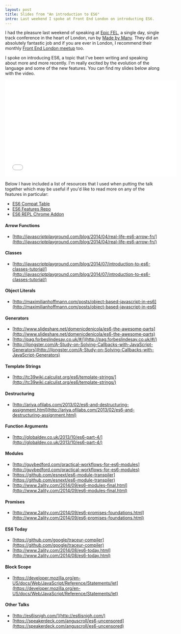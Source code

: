 ```yaml
---
layout: post
title: Slides from "An introduction to ES6"
intro: Last weekend I spoke at Front End London on introducting ES6.
---
```


I had the pleasure last weekend of speaking at [Epic FEL](http://epic.frontendlondon.co.uk/), a single day, single track conference in the heart of London, run by [Made by Many](http://madebymany.com/). They did an absolutely fantastic job and if you are ever in London, I recommend their monthly [Front End London meetup](http://www.frontendlondon.co.uk/) too.

I spoke on introducing ES6, a topic that I've been writing and speaking about more and more recently. I'm really excited by the evolution of the language and some of the new features. You can find my slides below along with the video.


<script async class="speakerdeck-embed" data-id="3cffd6802e29013233bc1ac45923d988" data-ratio="1.33333333333333" src="//speakerdeck.com/assets/embed.js"></script>

<iframe width="560" height="315" src="//www.youtube.com/embed/mPq5S27qWW8" frameborder="0" allowfullscreen></iframe>

Below I have included a list of resources that I used when putting the talk together which may be useful if you'd like to read more on any of the features in particular:

- [ES6 Compat Table](http://kangax.github.io/compat-table/es6/)
- [ES6 Features Repo](https://github.com/lukehoban/es6features)
- [ES6 REPL Chrome Addon](https://chrome.google.com/webstore/detail/es6-repl/alploljligeomonipppgaahpkenfnfkn)

#### Arrow Functions
- [http://javascriptplayground.com/blog/2014/04/real-life-es6-arrow-fn/](http://javascriptplayground.com/blog/2014/04/real-life-es6-arrow-fn/)

#### Classes
- [http://javascriptplayground.com/blog/2014/07/introduction-to-es6-classes-tutorial/](http://javascriptplayground.com/blog/2014/07/introduction-to-es6-classes-tutorial/)

#### Object Literals
- [http://maximilianhoffmann.com/posts/object-based-javascript-in-es6](http://maximilianhoffmann.com/posts/object-based-javascript-in-es6)

#### Generators
- [http://www.slideshare.net/domenicdenicola/es6-the-awesome-parts](http://www.slideshare.net/domenicdenicola/es6-the-awesome-parts)
- [http://pag.forbeslindesay.co.uk/#/](http://pag.forbeslindesay.co.uk/#/)
- [http://jlongster.com/A-Study-on-Solving-Callbacks-with-JavaScript-Generators](http://jlongster.com/A-Study-on-Solving-Callbacks-with-JavaScript-Generators)

#### Template Strings
- [http://tc39wiki.calculist.org/es6/template-strings/](http://tc39wiki.calculist.org/es6/template-strings/)

#### Destructuring
- [http://ariya.ofilabs.com/2013/02/es6-and-destructuring-assignment.html](http://ariya.ofilabs.com/2013/02/es6-and-destructuring-assignment.html)

#### Function Arguments
- [http://globaldev.co.uk/2013/10/es6-part-4/](http://globaldev.co.uk/2013/10/es6-part-4/)

#### Modules

- [http://guybedford.com/practical-workflows-for-es6-modules](http://guybedford.com/practical-workflows-for-es6-modules)
- [https://github.com/esnext/es6-module-transpiler](https://github.com/esnext/es6-module-transpiler)
- [http://www.2ality.com/2014/09/es6-modules-final.html](http://www.2ality.com/2014/09/es6-modules-final.html)

#### Promises
- [http://www.2ality.com/2014/09/es6-promises-foundations.html](http://www.2ality.com/2014/09/es6-promises-foundations.html)

#### ES6 Today
- [https://github.com/google/traceur-compiler](https://github.com/google/traceur-compiler)
- [http://www.2ality.com/2014/08/es6-today.html](http://www.2ality.com/2014/08/es6-today.html)

#### Block Scope
- [https://developer.mozilla.org/en-US/docs/Web/JavaScript/Reference/Statements/let](https://developer.mozilla.org/en-US/docs/Web/JavaScript/Reference/Statements/let)

#### Other Talks
- [http://es6isnigh.com/](http://es6isnigh.com/)
- [https://speakerdeck.com/anguscroll/es6-uncensored](https://speakerdeck.com/anguscroll/es6-uncensored)
